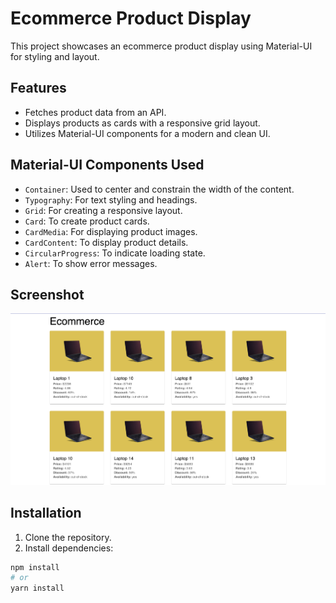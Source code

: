 # Ecommerce Product Display

This project showcases an ecommerce product display using Material-UI for styling and layout.

## Features

- Fetches product data from an API.
- Displays products as cards with a responsive grid layout.
- Utilizes Material-UI components for a modern and clean UI.

## Material-UI Components Used

- `Container`: Used to center and constrain the width of the content.
- `Typography`: For text styling and headings.
- `Grid`: For creating a responsive layout.
- `Card`: To create product cards.
- `CardMedia`: For displaying product images.
- `CardContent`: To display product details.
- `CircularProgress`: To indicate loading state.
- `Alert`: To show error messages.

## Screenshot

![Ecommerce Product Display](./OUTPUT.PNG)

## Installation

1. Clone the repository.
2. Install dependencies:

```sh
npm install
# or
yarn install
